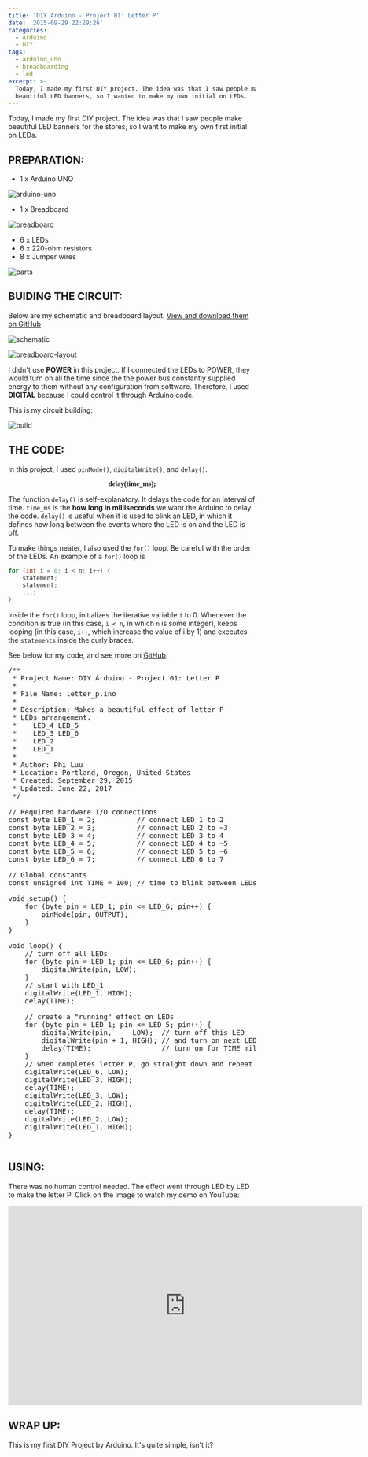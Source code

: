 ```yaml
---
title: 'DIY Arduino - Project 01: Letter P'
date: '2015-09-29 22:29:26'
categories:
  - Arduino
  - DIY
tags:
  - arduino_uno
  - breadboarding
  - led
excerpt: >-
  Today, I made my first DIY project. The idea was that I saw people make
  beautiful LED banners, so I wanted to make my own initial on LEDs.
---
```


Today, I made my first DIY project. The idea was that I saw people make beautiful LED banners for the stores, so I want to make my own first initial on LEDs.

## **PREPARATION:**

- 1 x Arduino UNO

![arduino-uno](/images/arduino-uno.jpg)

- 1 x Breadboard

![breadboard](/images/breadboard.jpg)

- 6 x LEDs
- 6 x 220-ohm resistors
- 8 x Jumper wires

![parts](/images/diy-arduino-project-01/parts.jpg)

## **BUIDING THE CIRCUIT:**

Below are my schematic and breadboard layout. [View and download them on GitHub](https://github.com/philectron/pcb/tree/master/arduino_repo/letter_p)

![schematic](/images/diy-arduino-project-01/schematic.png)

![breadboard-layout](/images/diy-arduino-project-01/breadboard-layout.jpg)

I didn't use **POWER** in this project. If I connected the LEDs to POWER, they would turn on all the time since the the power bus constantly supplied energy to them without any configuration from software. Therefore, I used **DIGITAL** because I could control it through Arduino code.

This is my circuit building:

![build](/images/diy-arduino-project-01/build.jpg)

## **THE CODE:**

In this project, I used `pinMode()`, `digitalWrite()`, and `delay()`.

<p align="center"><font face="consolas"><b>delay(time_ms);</b></font></p>

The function `delay()` is self-explanatory. It delays the code for an interval of time. `time_ms` is the **how long in milliseconds** we want the Arduino to delay the code. `delay()` is useful when it is used to blink an LED, in which it defines how long between the events where the LED is on and the LED is off.

To make things neater, I also used the `for()` loop. Be careful with the order of the LEDs. An example of a `for()` loop is

```c
for (int i = 0; i < n; i++) {
    statement;
    statement;
    ...;
}
```

Inside the `for()` loop, initializes the iterative variable `i` to 0\. Whenever the condition is true (in this case, `i < n`, in which `n` is some integer), keeps looping (in this case, `i++`, which increase the value of i by 1) and executes the `statements` inside the curly braces.

See below for my code, and see more on [GitHub](https://github.com/philectron/arduino/tree/master/letter_p/letter_p.ino).

<pre class="prettyprint c-html linenums:1">
/**
 * Project Name: DIY Arduino - Project 01: Letter P
 *
 * File Name: letter_p.ino
 *
 * Description: Makes a beautiful effect of letter P
 * LEDs arrangement.
 *    LED_4 LED_5
 *    LED_3 LED_6
 *    LED_2
 *    LED_1
 *
 * Author: Phi Luu
 * Location: Portland, Oregon, United States
 * Created: September 29, 2015
 * Updated: June 22, 2017
 */

// Required hardware I/O connections
const byte LED_1 = 2;          // connect LED 1 to 2
const byte LED_2 = 3;          // connect LED 2 to ~3
const byte LED_3 = 4;          // connect LED 3 to 4
const byte LED_4 = 5;          // connect LED 4 to ~5
const byte LED_5 = 6;          // connect LED 5 to ~6
const byte LED_6 = 7;          // connect LED 6 to 7

// Global constants
const unsigned int TIME = 100; // time to blink between LEDs

void setup() {
    for (byte pin = LED_1; pin <= LED_6; pin++) {
        pinMode(pin, OUTPUT);
    }
}

void loop() {
    // turn off all LEDs
    for (byte pin = LED_1; pin <= LED_6; pin++) {
        digitalWrite(pin, LOW);
    }
    // start with LED_1
    digitalWrite(LED_1, HIGH);
    delay(TIME);

    // create a "running" effect on LEDs
    for (byte pin = LED_1; pin <= LED_5; pin++) {
        digitalWrite(pin,     LOW);  // turn off this LED
        digitalWrite(pin + 1, HIGH); // and turn on next LED
        delay(TIME);                 // turn on for TIME milliseconds
    }
    // when completes letter P, go straight down and repeat it again
    digitalWrite(LED_6, LOW);
    digitalWrite(LED_3, HIGH);
    delay(TIME);
    digitalWrite(LED_3, LOW);
    digitalWrite(LED_2, HIGH);
    delay(TIME);
    digitalWrite(LED_2, LOW);
    digitalWrite(LED_1, HIGH);
}

</pre>

## **USING:**

There was no human control needed. The effect went through LED by LED to make the letter P. Click on the image to watch my demo on YouTube:

<div class="embedded-video">
  <iframe width="720" height="405" src="https://www.youtube.com/embed/0pdcLAo-sFM?list=PLt_UZum7NVtmFEVMdv4XH8TgXzJvzd78x" frameborder="0" allowfullscreen></iframe>
</div>

## **WRAP UP:**

This is my first DIY Project by Arduino. It's quite simple, isn't it?
